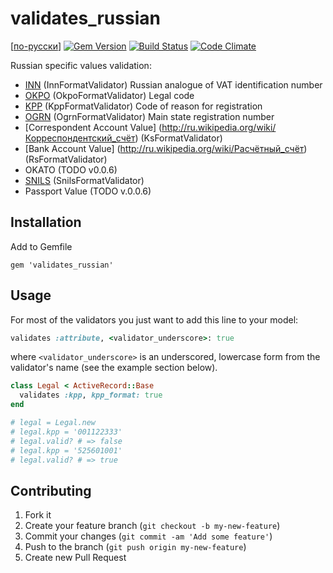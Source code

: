 # validates_russian

[[по-русски](README.md)]
[![Gem Version](https://badge.fury.io/rb/validates_russian.png)](http://badge.fury.io/rb/validates_russian)
[![Build Status](https://travis-ci.org/asiniy/validates_russian.png?branch=master)](https://travis-ci.org/asiniy/validates_russian)
[![Code Climate](https://codeclimate.com/github/asiniy/validates_russian.png)](https://codeclimate.com/github/asiniy/validates_russian)

Russian specific values validation:

* [INN](http://ru.wikipedia.org/wiki/Идентификационный_номер_налогоплательщика) (InnFormatValidator) Russian analogue of VAT identification number
* [OKPO](http://ru.wikipedia.org/wiki/Общероссийский_классификатор_предприятий_и_организаций) (OkpoFormatValidator) Legal code
* [KPP](http://ru.wikipedia.org/wiki/Код_причины_постановки_на_учёт) (KppFormatValidator) Code of reason for registration
* [OGRN](http://ru.wikipedia.org/wiki/Основной_государственный_регистрационный_номер) (OgrnFormatValidator) Main state registration number
* [Correspondent Account Value] (http://ru.wikipedia.org/wiki/Корреспондентский_счёт) (KsFormatValidator)
* [Bank Account Value] (http://ru.wikipedia.org/wiki/Расчётный_счёт) (RsFormatValidator)
* OKATO (TODO v0.0.6)
* [SNILS](http://ru.wikipedia.org/wiki/Страховой_номер_индивидуального_лицевого_счёта) (SnilsFormatValidator)
* Passport Value (TODO v.0.0.6)

## Installation

Add to Gemfile

    gem 'validates_russian'

## Usage

For most of the validators you just want to add this line to your model:

```ruby
validates :attribute, <validator_underscore>: true
```

where `<validator_underscore>` is an underscored, lowercase form from the validator's name (see the example section below).

```ruby
class Legal < ActiveRecord::Base
  validates :kpp, kpp_format: true
end

# legal = Legal.new
# legal.kpp = '001122333'
# legal.valid? # => false
# legal.kpp = '525601001'
# legal.valid? # => true
```

## Contributing

1. Fork it
2. Create your feature branch (`git checkout -b my-new-feature`)
3. Commit your changes (`git commit -am 'Add some feature'`)
4. Push to the branch (`git push origin my-new-feature`)
5. Create new Pull Request
